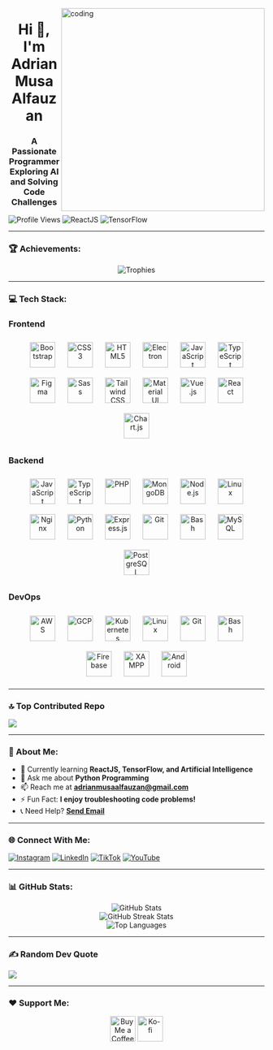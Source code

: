 <img align="right" alt="coding" width="400" 
    src="https://media.licdn.com/dms/image/D4D12AQFLgvgs2WvyJQ/article-cover_image-shrink_600_2000/0/1683923173203?e=2147483647&v=beta&t=xGtuNa7LLj1EMX9LzJlrGLxMYdCM4L5nCC0tw-MmIhs">

<h1 align="center">Hi 👋, I'm Adrian Musa Alfauzan</h1>
<h3 align="center">A Passionate Programmer Exploring AI and Solving Code Challenges</h3>

<div>
        <img src="https://komarev.com/ghpvc/?username=adrianalfauzan&label=Profile%20Views&color=0e75b6&style=flat" alt="Profile Views" />
    <img src="https://img.shields.io/badge/-ReactJS-61DAFB?logo=react&logoColor=white&style=flat-square" alt="ReactJS" />
    <img src="https://img.shields.io/badge/-TensorFlow-FF6F00?logo=tensorflow&logoColor=white&style=flat-square" alt="TensorFlow" />
</div>

---

### 🏆 Achievements:
<p align="center">
    <img src="https://github-profile-trophy.vercel.app/?username=adrianalfauzan&margin-w=5&theme=darkhub" alt="Trophies" />
</p>

---
### 💻 Tech Stack:
### Frontend  
<div align="center">  
<a href="https://getbootstrap.com/docs/3.4/javascript/" target="_blank"><img style="margin: 10px" src="https://profilinator.rishav.dev/skills-assets/bootstrap-plain.svg" alt="Bootstrap" height="50" /></a>  
<a href="https://www.w3schools.com/css/" target="_blank"><img style="margin: 10px" src="https://profilinator.rishav.dev/skills-assets/css3-original-wordmark.svg" alt="CSS3" height="50" /></a>  
<a href="https://en.wikipedia.org/wiki/HTML5" target="_blank"><img style="margin: 10px" src="https://profilinator.rishav.dev/skills-assets/html5-original-wordmark.svg" alt="HTML5" height="50" /></a>  
<a href="https://www.electronjs.org/" target="_blank"><img style="margin: 10px" src="https://profilinator.rishav.dev/skills-assets/electron-original.svg" alt="Electron" height="50" /></a>  
<a href="https://www.javascript.com/" target="_blank"><img style="margin: 10px" src="https://profilinator.rishav.dev/skills-assets/javascript-original.svg" alt="JavaScript" height="50" /></a>  
<a href="https://www.typescriptlang.org/" target="_blank"><img style="margin: 10px" src="https://profilinator.rishav.dev/skills-assets/typescript-original.svg" alt="TypeScript" height="50" /></a>  
<a href="https://www.figma.com/" target="_blank"><img style="margin: 10px" src="https://profilinator.rishav.dev/skills-assets/figma-icon.svg" alt="Figma" height="50" /></a>  
<a href="https://sass-lang.com/" target="_blank"><img style="margin: 10px" src="https://profilinator.rishav.dev/skills-assets/sass-original.svg" alt="Sass" height="50" /></a>  
<a href="https://www.tailwindcss.com/" target="_blank"><img style="margin: 10px" src="https://profilinator.rishav.dev/skills-assets/tailwindcss.svg" alt="Tailwind CSS" height="50" /></a>  
<a href="https://mui.com/" target="_blank"><img style="margin: 10px" src="https://profilinator.rishav.dev/skills-assets/mui.png" alt="Material UI" height="50" /></a>  
<a href="https://vuejs.org/" target="_blank"><img style="margin: 10px" src="https://profilinator.rishav.dev/skills-assets/vuejs-original-wordmark.svg" alt="Vue.js" height="50" /></a>  
<a href="https://reactjs.org/" target="_blank"><img style="margin: 10px" src="https://profilinator.rishav.dev/skills-assets/react-original-wordmark.svg" alt="React" height="50" /></a>  
<a href="https://www.chartjs.org/" target="_blank"><img style="margin: 10px" src="https://profilinator.rishav.dev/skills-assets/logo-title.svg" alt="Chart.js" height="50" /></a>  
</div>

</td><td valign="top" width="33%">



### Backend  
<div align="center">  
<a href="https://www.javascript.com/" target="_blank"><img style="margin: 10px" src="https://profilinator.rishav.dev/skills-assets/javascript-original.svg" alt="JavaScript" height="50" /></a>  
<a href="https://www.typescriptlang.org/" target="_blank"><img style="margin: 10px" src="https://profilinator.rishav.dev/skills-assets/typescript-original.svg" alt="TypeScript" height="50" /></a>  
<a href="https://www.php.net/" target="_blank"><img style="margin: 10px" src="https://profilinator.rishav.dev/skills-assets/php-original.svg" alt="PHP" height="50" /></a>  
<a href="https://www.mongodb.com/" target="_blank"><img style="margin: 10px" src="https://profilinator.rishav.dev/skills-assets/mongodb-original-wordmark.svg" alt="MongoDB" height="50" /></a>  
<a href="https://nodejs.org/" target="_blank"><img style="margin: 10px" src="https://profilinator.rishav.dev/skills-assets/nodejs-original-wordmark.svg" alt="Node.js" height="50" /></a>  
<a href="https://www.linux.org/" target="_blank"><img style="margin: 10px" src="https://profilinator.rishav.dev/skills-assets/linux-original.svg" alt="Linux" height="50" /></a>  
<a href="https://www.nginx.com/" target="_blank"><img style="margin: 10px" src="https://profilinator.rishav.dev/skills-assets/nginx-original.svg" alt="Nginx" height="50" /></a>  
<a href="https://www.python.org/" target="_blank"><img style="margin: 10px" src="https://profilinator.rishav.dev/skills-assets/python-original.svg" alt="Python" height="50" /></a>  
<a href="https://expressjs.com/" target="_blank"><img style="margin: 10px" src="https://profilinator.rishav.dev/skills-assets/express-original-wordmark.svg" alt="Express.js" height="50" /></a>  
<a href="https://github.com/" target="_blank"><img style="margin: 10px" src="https://profilinator.rishav.dev/skills-assets/git-scm-icon.svg" alt="Git" height="50" /></a>  
<a href="https://www.gnu.org/software/bash/" target="_blank"><img style="margin: 10px" src="https://profilinator.rishav.dev/skills-assets/gnu_bash-icon.svg" alt="Bash" height="50" /></a>  
<a href="https://www.mysql.com/" target="_blank"><img style="margin: 10px" src="https://profilinator.rishav.dev/skills-assets/mysql-original-wordmark.svg" alt="MySQL" height="50" /></a>  
<a href="https://www.postgresql.org/" target="_blank"><img style="margin: 10px" src="https://profilinator.rishav.dev/skills-assets/postgresql-original-wordmark.svg" alt="PostgreSQL" height="50" /></a>  
</div>

</td><td valign="top" width="33%">



### DevOps  
<div align="center">  
<a href="https://aws.amazon.com/" target="_blank"><img style="margin: 10px" src="https://profilinator.rishav.dev/skills-assets/amazonwebservices-original-wordmark.svg" alt="AWS" height="50" /></a>  
<a href="https://cloud.google.com/" target="_blank"><img style="margin: 10px" src="https://profilinator.rishav.dev/skills-assets/google_cloud-icon.svg" alt="GCP" height="50" /></a>  
<a href="https://kubernetes.io/" target="_blank"><img style="margin: 10px" src="https://profilinator.rishav.dev/skills-assets/kubernetes-icon.svg" alt="Kubernetes" height="50" /></a>  
<a href="https://www.linux.org/" target="_blank"><img style="margin: 10px" src="https://profilinator.rishav.dev/skills-assets/linux-original.svg" alt="Linux" height="50" /></a>  
<a href="https://github.com/" target="_blank"><img style="margin: 10px" src="https://profilinator.rishav.dev/skills-assets/git-scm-icon.svg" alt="Git" height="50" /></a>  
<a href="https://www.gnu.org/software/bash/" target="_blank"><img style="margin: 10px" src="https://profilinator.rishav.dev/skills-assets/gnu_bash-icon.svg" alt="Bash" height="50" /></a>  
<a href="https://firebase.google.com/" target="_blank"><img style="margin: 10px" src="https://profilinator.rishav.dev/skills-assets/firebase.png" alt="Firebase" height="50" /></a>  
<a href="https://www.apachefriends.org/" target="_blank"><img style="margin: 10px" src="https://profilinator.rishav.dev/skills-assets/xampp.png" alt="XAMPP" height="50" /></a>  
<a href="https://www.android.com/intl/en_in/" target="_blank"><img style="margin: 10px" src="https://profilinator.rishav.dev/skills-assets/android-original-wordmark.svg" alt="Android" height="50" /></a>  
</div>

---

### 🔝 Top Contributed Repo
![](https://github-contributor-stats.vercel.app/api?username=AdrianAlfauzan&limit=5&theme=neon&combine_all_yearly_contributions=true)

---

### 🌱 About Me:
- 🔭 Currently learning **ReactJS, TensorFlow, and Artificial Intelligence**
- 💬 Ask me about **Python Programming**
- 📫 Reach me at **[adrianmusaalfauzan@gmail.com](mailto:adrianmusaalfauzan@gmail.com)**
- ⚡ Fun Fact: **I enjoy troubleshooting code problems!**
- 📞 Need Help? **[Send Email](mailto:adrianmusaalfauzan@gmail.com)**

---



### 🌐 Connect With Me:
[![Instagram](https://img.shields.io/badge/Instagram-%23E4405F.svg?logo=Instagram&logoColor=white)](https://instagram.com/https://www.instagram.com/_adnalf26/) [![LinkedIn](https://img.shields.io/badge/LinkedIn-%230077B5.svg?logo=linkedin&logoColor=white)](https://linkedin.com/in/https://www.linkedin.com/in/adnalfnalf/) [![TikTok](https://img.shields.io/badge/TikTok-%23000000.svg?logo=TikTok&logoColor=white)](https://tiktok.com/@https://www.tiktok.com/@devngamer) [![YouTube](https://img.shields.io/badge/YouTube-%23FF0000.svg?logo=YouTube&logoColor=white)](https://youtube.com/@https://www.youtube.com/@DevNGamer) 

---

### 📊 GitHub Stats:
<div align="center">
<img src="https://github-readme-stats.vercel.app/api?username=AdrianAlfauzan&theme=neon&hide_border=false&include_all_commits=true&count_private=true" alt="GitHub Stats"/><br/>
  <img src="https://github-readme-streak-stats.herokuapp.com/?user=AdrianAlfauzan&theme=neon&hide_border=false" alt="GitHub Streak Stats"/><br/>
  <img src="https://github-readme-stats.vercel.app/api/top-langs/?username=AdrianAlfauzan&theme=neon&hide_border=false&include_all_commits=true&count_private=true&layout=compact" alt="Top Languages"/>
</div>

---

### ✍️ Random Dev Quote
![](https://quotes-github-readme.vercel.app/api?type=horizontal&theme=tokyonight)

---
### ❤️ Support Me:
<p align="center">
    <a href="https://saweria.co/callmeleon" target="_blank"><img src="https://cdn.buymeacoffee.com/buttons/v2/default-yellow.png" height="50" alt="Buy Me a Coffee" /></a>
    <a href="https://saweria.co/callmeleon" target="_blank"><img src="https://cdn.ko-fi.com/cdn/kofi3.png?v=3" height="50" alt="Ko-fi" /></a>
</p>
